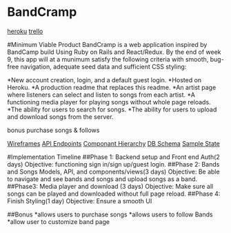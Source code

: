 # BandCramp
[heroku](https://bandcramp.herokuapp.com/)
[trello](https://trello.com/b/M2foQhkY)

#Minimum Viable Product
BandCramp is a web application inspired by BandCamp build Using Ruby on Rails and React/Redux. By the end of week 9, this app will at a munimum satisfy the following criteria with smooth, bug-free navigation, adequate seed data and sufficient CSS styling:

*New account creation, login, and a default guest login.
*Hosted on Heroku.
*A production readme that replaces this readme.
*An artist page where listeners can select and listen to songs from each artist.
*A functioning media player for playing songs without whole page reloads.
*The ability for users to search for songs.
*The ability for users to upload and download songs from the server.


bonus purchase songs & follows

[Wireframes](./docs/wire_frames)
[API Endpoints](./docs/api_endpoints.txt)
[Componant Hierarchy](./docs/Componant_Hierarchy.txt)
[DB Schema](./docs/shema.txt)
[Sample State](./docs/sampleState.js)

#Implementation Timeline
##Phase 1: Backend setup and Front end Auth(2 days)
Objective: functioning sign in/sign up/guest login.
##Phase 2: Bands and Songs Models, API, and components/views(3 days)
Objective: Be able to navigate and see bands and songs and upload songs as a band.
##Phase3: Media player and download (3 days)
Objective: Make sure all songs can be played and downloaded without full page reload.
##Phase 4: Finish Styling(1 day)
Objective: Ensure a smooth UI

##Bonus
*allows users to purchase songs
*allows users to follow Bands
*allow user to customize band page
